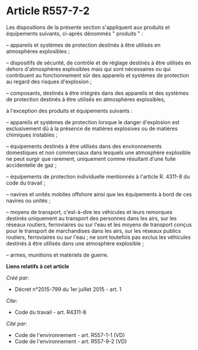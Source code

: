 # Article R557-7-2

Les dispositions de la présente section s'appliquent aux produits et équipements suivants, ci-après dénommés " produits " :

– appareils et systèmes de protection destinés à être utilisés en atmosphères explosibles ;

– dispositifs de sécurité, de contrôle et de réglage destinés à être utilisés en dehors d'atmosphères explosibles mais qui
sont nécessaires ou qui contribuent au fonctionnement sûr des appareils et systèmes de protection au regard des risques
d'explosion ;

– composants, destinés à être intégrés dans des appareils et des systèmes de protection destinés à être utilisés en
atmosphères explosibles,

à l'exception des produits et équipements suivants :

– appareils et systèmes de protection lorsque le danger d'explosion est exclusivement dû à la présence de matières explosives
ou de matières chimiques instables ;

– équipements destinés à être utilisés dans des environnements domestiques et non commerciaux dans lesquels une atmosphère
explosible ne peut surgir que rarement, uniquement comme résultant d'une fuite accidentelle de gaz ;

– équipements de protection individuelle mentionnés à l'article R. 4311-8 du code du travail ;

– navires et unités mobiles offshore ainsi que les équipements à bord de ces navires ou unités ;

– moyens de transport, c'est-à-dire les véhicules et leurs remorques destinés uniquement au transport des personnes dans les
airs, sur les réseaux routiers, ferroviaires ou sur l'eau et les moyens de transport conçus pour le transport de marchandises
dans les airs, sur les réseaux publics routiers, ferroviaires ou sur l'eau ; ne sont toutefois pas exclus les véhicules
destinés à être utilisés dans une atmosphère explosible ;

– armes, munitions et matériels de guerre.

**Liens relatifs à cet article**

_Créé par_:

  - Décret n°2015-799 du 1er juillet 2015 - art. 1

_Cite_:

  - Code du travail - art. R4311-8

_Cité par_:

  - Code de l'environnement - art. R557-1-1 (VD)
  - Code de l'environnement - art. R557-9-2 (VD)
